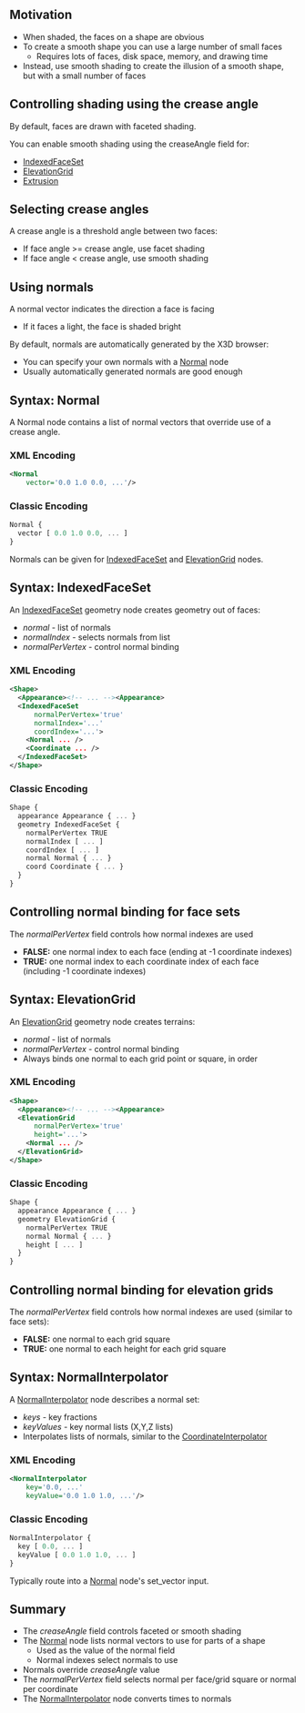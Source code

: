 ## Motivation

- When shaded, the faces on a shape are obvious
- To create a smooth shape you can use a large number of small faces
  - Requires lots of faces, disk space, memory, and drawing time
- Instead, use smooth shading to create the illusion of a smooth shape, but with a small number of faces

## Controlling shading using the crease angle

By default, faces are drawn with faceted shading.

You can enable smooth shading using the creaseAngle field for:

- [IndexedFaceSet](https://www.web3d.org/documents/specifications/19775-1/V3.3/Part01/components/geometry3D.html#IndexedFaceSet)
- [ElevationGrid](https://www.web3d.org/documents/specifications/19775-1/V3.3/Part01/components/geometry3D.html#ElevationGrid)
- [Extrusion](https://www.web3d.org/documents/specifications/19775-1/V3.3/Part01/components/geometry3D.html#Extrusion)

## Selecting crease angles

A crease angle is a threshold angle between two faces:

- If face angle &gt;= crease angle, use facet shading
- If face angle &lt; crease angle, use smooth shading

## Using normals

A normal vector indicates the direction a face is facing

- If it faces a light, the face is shaded bright

By default, normals are automatically generated by the X3D browser:

- You can specify your own normals with a [Normal](https://www.web3d.org/documents/specifications/19775-1/V3.3/Part01/components/rendering.html#Normal) node
- Usually automatically generated normals are good enough

## Syntax: Normal

A Normal node contains a list of normal vectors that override use of a crease angle.

### XML Encoding

```xml
<Normal
    vector='0.0 1.0 0.0, ...'/>
```

### Classic Encoding

```js
Normal {
  vector [ 0.0 1.0 0.0, ... ]
}
```

Normals can be given for [IndexedFaceSet](https://www.web3d.org/documents/specifications/19775-1/V3.3/Part01/components/geometry3D.html#IndexedFaceSet) and [ElevationGrid](https://www.web3d.org/documents/specifications/19775-1/V3.3/Part01/components/geometry3D.html#ElevationGrid) nodes.

## Syntax: IndexedFaceSet

An [IndexedFaceSet](https://www.web3d.org/documents/specifications/19775-1/V3.3/Part01/components/geometry3D.html#IndexedFaceSet) geometry node creates geometry out of faces:

- *normal* - list of normals
- *normalIndex* - selects normals from list
- *normalPerVertex* - control normal binding

### XML Encoding

```xml
<Shape>
  <Appearance><!-- ... --><Appearance>
  <IndexedFaceSet
      normalPerVertex='true'
      normalIndex='...'
      coordIndex='...'>
    <Normal ... />
    <Coordinate ... />
  </IndexedFaceSet>
</Shape>
```

### Classic Encoding

```js
Shape {
  appearance Appearance { ... }
  geometry IndexedFaceSet {
    normalPerVertex TRUE
    normalIndex [ ... ]
    coordIndex [ ... ]
    normal Normal { ... }
    coord Coordinate { ... }
  }
}
```

## Controlling normal binding for face sets

The *normalPerVertex* field controls how normal indexes are used

- **FALSE:** one normal index to each face (ending at -1 coordinate indexes)
- **TRUE:** one normal index to each coordinate index of each face (including -1 coordinate indexes)

## Syntax: ElevationGrid

An [ElevationGrid](https://www.web3d.org/documents/specifications/19775-1/V3.3/Part01/components/geometry3D.html#ElevationGrid) geometry node creates terrains:

- *normal* - list of normals
- *normalPerVertex* - control normal binding
- Always binds one normal to each grid point or square, in order

### XML Encoding

```xml
<Shape>
  <Appearance><!-- ... --><Appearance>
  <ElevationGrid
      normalPerVertex='true'
      height='...'>
    <Normal ... />
  </ElevationGrid>
</Shape>
```

### Classic Encoding

```js
Shape {
  appearance Appearance { ... }
  geometry ElevationGrid {
    normalPerVertex TRUE
    normal Normal { ... }
    height [ ... ]
  }
}
```

## Controlling normal binding for elevation grids

The *normalPerVertex* field controls how normal indexes are used (similar to face sets):

- **FALSE:** one normal to each grid square
- **TRUE:** one normal to each height for each grid square

## Syntax: NormalInterpolator

A [NormalInterpolator](https://www.web3d.org/documents/specifications/19775-1/V3.3/Part01/components/interp.html#NormalInterpolator) node describes a normal set:

- *keys* - key fractions
- *keyValues* - key normal lists (X,Y,Z lists)
- Interpolates lists of normals, similar to the [CoordinateInterpolator](https://www.web3d.org/documents/specifications/19775-1/V3.3/Part01/components/interp.html#CoordinateInterpolator)

### XML Encoding

```xml
<NormalInterpolator
    key='0.0, ...'
    keyValue='0.0 1.0 1.0, ...'/>
```

### Classic Encoding

```js
NormalInterpolator {
  key [ 0.0, ... ]
  keyValue [ 0.0 1.0 1.0, ... ]
}
```

Typically route into a [Normal](https://www.web3d.org/documents/specifications/19775-1/V3.3/Part01/components/rendering.html#Normal) node's set\_vector input.

## Summary

- The *creaseAngle* field controls faceted or smooth shading
- The [Normal](https://www.web3d.org/documents/specifications/19775-1/V3.3/Part01/components/rendering.html#Normal) node lists normal vectors to use for parts of a shape
  - Used as the value of the normal field
  - Normal indexes select normals to use
- Normals override *creaseAngle* value
- The *normalPerVertex* field selects normal per face/grid square or normal per coordinate
- The [NormalInterpolator](https://www.web3d.org/documents/specifications/19775-1/V3.3/Part01/components/interp.html#NormalInterpolator) node converts times to normals
